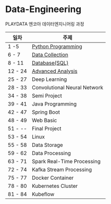 # Data-Engineering

PLAYDATA 엔코아 데이터엔지니어링 과정

| 일차 | 주제 |
| ----- | ------- |
| 1 -5 | [Python Programming](./01_Python%20Programming/README.md) |
| 6 - 7 | [Data Collection](./02_Data%20Collection/README.md) |
| 8 - 11 | [Database(SQL)](./03_Database(SQL)/README.md) |
| 12 - 24 | [Advanced Analysis](./04_Advanced%20Analysis/README.md) |
| 25 - 27 | Deep Learning |
| 28 - 33 | Convolutional Neural Network |
| 34 - 38 | Semi Project |
| 39 - 41 | Java Programming |
| 42 - 47 | Spring Boot |
| 48 - 49 | Web Basic |
| 51 - -- | Final Project |
| 53 - 54 | Linux |
| 55 - 58 | Data Storage |
| 59 - 62 | Data Processing |
| 63 - 71 | Spark Real-Time Processing |
| 72 - 74 | Kafka Stream Processing |
| 75 - 77 | Docker Container |
| 78 - 80 | Kubernetes Cluster |
| 81 - 84 | Kubeflow |
